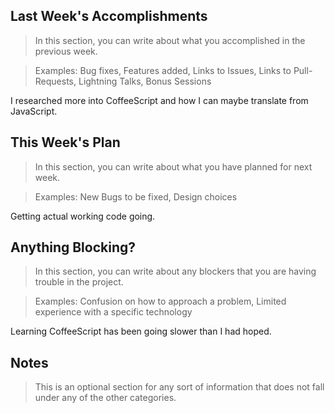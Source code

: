 ## Last Week's Accomplishments

> In this section, you can write about what you accomplished in the previous week.

> Examples:
> Bug fixes, Features added, Links to Issues, Links to Pull-Requests, Lightning Talks, Bonus Sessions

I researched more into CoffeeScript and how I can maybe translate from JavaScript.

## This Week's Plan

> In this section, you can write about what you have planned for next week.

> Examples: New Bugs to be fixed, Design choices

Getting actual working code going.

## Anything Blocking?

> In this section, you can write about any blockers that you are having trouble in the project.

> Examples: Confusion on how to approach a problem, Limited experience with a specific technology

Learning CoffeeScript has been going slower than I had hoped.

## Notes

> This is an optional section for any sort of information that does not fall under any of the other categories.

